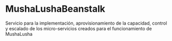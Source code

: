 # MushaLushaBeanstalk
Servicio para la implementación, aprovisionamiento de la capacidad, control y escalado de los micro-servicios creados para el funcionamiento de MushaLusha
